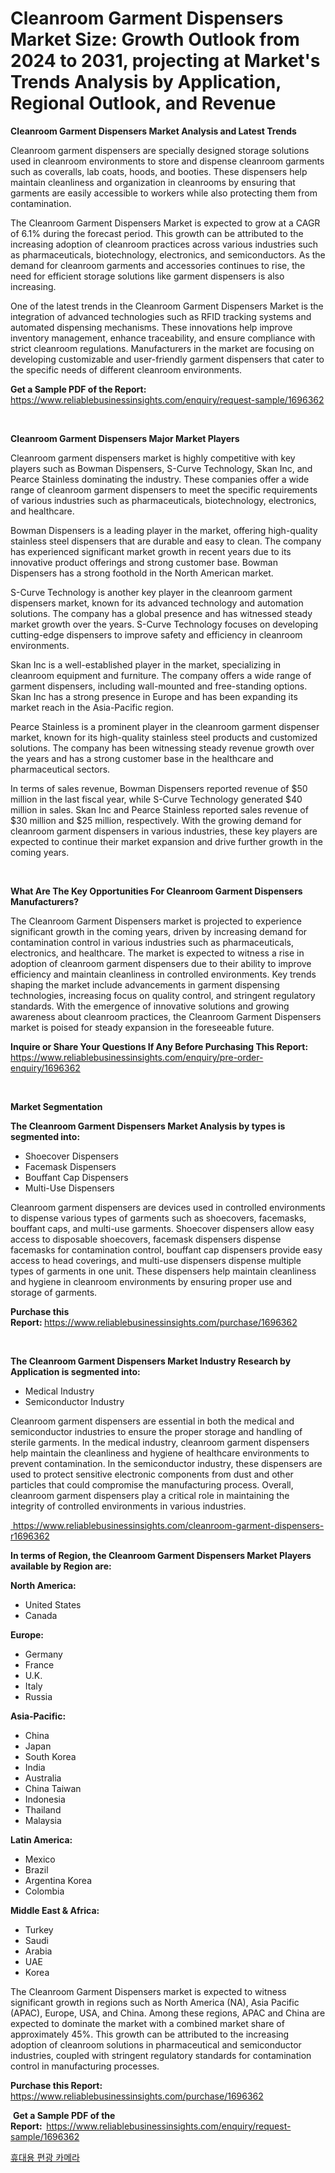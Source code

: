 <p><h1>Cleanroom Garment Dispensers Market Size: Growth Outlook from 2024 to 2031, projecting at Market's Trends Analysis by Application, Regional Outlook, and Revenue</h1></p><p><strong>Cleanroom Garment Dispensers Market Analysis and Latest Trends</strong></p>
<p><p>Cleanroom garment dispensers are specially designed storage solutions used in cleanroom environments to store and dispense cleanroom garments such as coveralls, lab coats, hoods, and booties. These dispensers help maintain cleanliness and organization in cleanrooms by ensuring that garments are easily accessible to workers while also protecting them from contamination.</p><p>The Cleanroom Garment Dispensers Market is expected to grow at a CAGR of 6.1% during the forecast period. This growth can be attributed to the increasing adoption of cleanroom practices across various industries such as pharmaceuticals, biotechnology, electronics, and semiconductors. As the demand for cleanroom garments and accessories continues to rise, the need for efficient storage solutions like garment dispensers is also increasing.</p><p>One of the latest trends in the Cleanroom Garment Dispensers Market is the integration of advanced technologies such as RFID tracking systems and automated dispensing mechanisms. These innovations help improve inventory management, enhance traceability, and ensure compliance with strict cleanroom regulations. Manufacturers in the market are focusing on developing customizable and user-friendly garment dispensers that cater to the specific needs of different cleanroom environments.</p></p>
<p><strong>Get a Sample PDF of the Report:&nbsp;</strong> <a href="https://www.reliablebusinessinsights.com/enquiry/request-sample/1696362">https://www.reliablebusinessinsights.com/enquiry/request-sample/1696362</a></p>
<p>&nbsp;</p>
<p><strong>Cleanroom Garment Dispensers Major Market Players</strong></p>
<p><p>Cleanroom garment dispensers market is highly competitive with key players such as Bowman Dispensers, S-Curve Technology, Skan Inc, and Pearce Stainless dominating the industry. These companies offer a wide range of cleanroom garment dispensers to meet the specific requirements of various industries such as pharmaceuticals, biotechnology, electronics, and healthcare.</p><p>Bowman Dispensers is a leading player in the market, offering high-quality stainless steel dispensers that are durable and easy to clean. The company has experienced significant market growth in recent years due to its innovative product offerings and strong customer base. Bowman Dispensers has a strong foothold in the North American market.</p><p>S-Curve Technology is another key player in the cleanroom garment dispensers market, known for its advanced technology and automation solutions. The company has a global presence and has witnessed steady market growth over the years. S-Curve Technology focuses on developing cutting-edge dispensers to improve safety and efficiency in cleanroom environments.</p><p>Skan Inc is a well-established player in the market, specializing in cleanroom equipment and furniture. The company offers a wide range of garment dispensers, including wall-mounted and free-standing options. Skan Inc has a strong presence in Europe and has been expanding its market reach in the Asia-Pacific region.</p><p>Pearce Stainless is a prominent player in the cleanroom garment dispenser market, known for its high-quality stainless steel products and customized solutions. The company has been witnessing steady revenue growth over the years and has a strong customer base in the healthcare and pharmaceutical sectors.</p><p>In terms of sales revenue, Bowman Dispensers reported revenue of $50 million in the last fiscal year, while S-Curve Technology generated $40 million in sales. Skan Inc and Pearce Stainless reported sales revenue of $30 million and $25 million, respectively. With the growing demand for cleanroom garment dispensers in various industries, these key players are expected to continue their market expansion and drive further growth in the coming years.</p></p>
<p>&nbsp;</p>
<p><strong>What Are The Key Opportunities For Cleanroom Garment Dispensers Manufacturers?</strong></p>
<p><p>The Cleanroom Garment Dispensers market is projected to experience significant growth in the coming years, driven by increasing demand for contamination control in various industries such as pharmaceuticals, electronics, and healthcare. The market is expected to witness a rise in adoption of cleanroom garment dispensers due to their ability to improve efficiency and maintain cleanliness in controlled environments. Key trends shaping the market include advancements in garment dispensing technologies, increasing focus on quality control, and stringent regulatory standards. With the emergence of innovative solutions and growing awareness about cleanroom practices, the Cleanroom Garment Dispensers market is poised for steady expansion in the foreseeable future.</p></p>
<p><strong>Inquire or Share Your Questions If Any Before Purchasing This Report:</strong> <a href="https://www.reliablebusinessinsights.com/enquiry/pre-order-enquiry/1696362">https://www.reliablebusinessinsights.com/enquiry/pre-order-enquiry/1696362</a></p>
<p>&nbsp;</p>
<p><strong>Market Segmentation</strong></p>
<p><strong>The Cleanroom Garment Dispensers Market Analysis by types is segmented into:</strong></p>
<p><ul><li>Shoecover Dispensers</li><li>Facemask Dispensers</li><li>Bouffant Cap Dispensers</li><li>Multi-Use Dispensers</li></ul></p>
<p><p>Cleanroom garment dispensers are devices used in controlled environments to dispense various types of garments such as shoecovers, facemasks, bouffant caps, and multi-use garments. Shoecover dispensers allow easy access to disposable shoecovers, facemask dispensers dispense facemasks for contamination control, bouffant cap dispensers provide easy access to head coverings, and multi-use dispensers dispense multiple types of garments in one unit. These dispensers help maintain cleanliness and hygiene in cleanroom environments by ensuring proper use and storage of garments.</p></p>
<p><strong>Purchase this Report:&nbsp;</strong><a href="https://www.reliablebusinessinsights.com/purchase/1696362">https://www.reliablebusinessinsights.com/purchase/1696362</a></p>
<p>&nbsp;</p>
<p><strong>The Cleanroom Garment Dispensers Market Industry Research by Application is segmented into:</strong></p>
<p><ul><li>Medical Industry</li><li>Semiconductor Industry</li></ul></p>
<p><p>Cleanroom garment dispensers are essential in both the medical and semiconductor industries to ensure the proper storage and handling of sterile garments. In the medical industry, cleanroom garment dispensers help maintain the cleanliness and hygiene of healthcare environments to prevent contamination. In the semiconductor industry, these dispensers are used to protect sensitive electronic components from dust and other particles that could compromise the manufacturing process. Overall, cleanroom garment dispensers play a critical role in maintaining the integrity of controlled environments in various industries.</p></p>
<p><a href="https://www.reliablebusinessinsights.com/cleanroom-garment-dispensers-r1696362">&nbsp;https://www.reliablebusinessinsights.com/cleanroom-garment-dispensers-r1696362</a></p>
<p><strong>In terms of Region, the Cleanroom Garment Dispensers Market Players available by Region are:</strong></p>
<p>
    <p> <strong> North America: </strong>
        <ul>
            <li>United States</li>
            <li>Canada</li>
        </ul>
        </p> 
    <p> <strong> Europe: </strong>
        <ul>
            <li>Germany</li>
            <li>France</li>
            <li>U.K.</li>
            <li>Italy</li>
            <li>Russia</li>
        </ul>
        </p> 
    <p> <strong> Asia-Pacific: </strong>
        <ul>
            <li>China</li>
            <li>Japan</li>
            <li>South Korea</li>
            <li>India</li>
            <li>Australia</li>
            <li>China Taiwan</li>
            <li>Indonesia</li>
            <li>Thailand</li>
            <li>Malaysia</li>
        </ul>
        </p> 
    <p> <strong> Latin America: </strong>
        <ul>
            <li>Mexico</li>
            <li>Brazil</li>
            <li>Argentina Korea</li>
            <li>Colombia</li>
        </ul>
        </p> 
    <p> <strong> Middle East & Africa: </strong>
        <ul>
            <li>Turkey</li>
            <li>Saudi</li>
            <li>Arabia</li>
            <li>UAE</li>
            <li>Korea</li>
        </ul>
    </p>
    </p>
<p><p>The Cleanroom Garment Dispensers market is expected to witness significant growth in regions such as North America (NA), Asia Pacific (APAC), Europe, USA, and China. Among these regions, APAC and China are expected to dominate the market with a combined market share of approximately 45%. This growth can be attributed to the increasing adoption of cleanroom solutions in pharmaceutical and semiconductor industries, coupled with stringent regulatory standards for contamination control in manufacturing processes.</p></p>
<p><strong>Purchase this Report: </strong><a href="https://www.reliablebusinessinsights.com/purchase/1696362">https://www.reliablebusinessinsights.com/purchase/1696362</a></p>
<p>&nbsp;<strong>Get a Sample PDF of the Report:&nbsp;&nbsp;</strong><a href="https://www.reliablebusinessinsights.com/enquiry/request-sample/1696362">https://www.reliablebusinessinsights.com/enquiry/request-sample/1696362</a></p>
<p><strong></strong></p>
<p><p><a href="https://github.com/joannescott9078/Market-Research-Report-List-1/blob/main/8741723108807.md">휴대용 편광 카메라</a></p></p>